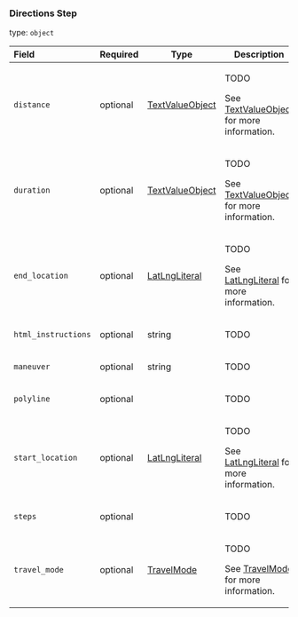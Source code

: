 <!--- This is a generated file, do not edit! -->
<!--- [START maps_http_schema_directionsstep] -->
<h3 class="schema-object" id="DirectionsStep">Directions Step</h3>

type: `object`

| Field               | Required | Type                                                  | Description                                                                                                                        |
| :------------------ | -------- | ----------------------------------------------------- | ---------------------------------------------------------------------------------------------------------------------------------- |
| `distance`          | optional | [TextValueObject](#TextValueObject "TextValueObject") | <div class="ref-property-description"><p>TODO</p><p>See <a href="#TextValueObject">TextValueObject</a> for more information.</div> |
| `duration`          | optional | [TextValueObject](#TextValueObject "TextValueObject") | <div class="ref-property-description"><p>TODO</p><p>See <a href="#TextValueObject">TextValueObject</a> for more information.</div> |
| `end_location`      | optional | [LatLngLiteral](#LatLngLiteral "LatLngLiteral")       | <div class="ref-property-description"><p>TODO</p><p>See <a href="#LatLngLiteral">LatLngLiteral</a> for more information.</div>     |
| `html_instructions` | optional | string                                                | <div class="nonref-property-description"><p>TODO</p></div>                                                                         |
| `maneuver`          | optional | string                                                | <div class="nonref-property-description"><p>TODO</p></div>                                                                         |
| `polyline`          | optional |                                                       | <div class="nonref-property-description"><p>TODO</p></div>                                                                         |
| `start_location`    | optional | [LatLngLiteral](#LatLngLiteral "LatLngLiteral")       | <div class="ref-property-description"><p>TODO</p><p>See <a href="#LatLngLiteral">LatLngLiteral</a> for more information.</div>     |
| `steps`             | optional |                                                       | <div class="nonref-property-description"><p>TODO</p></div>                                                                         |
| `travel_mode`       | optional | [TravelMode](#TravelMode "TravelMode")                | <div class="ref-property-description"><p>TODO</p><p>See <a href="#TravelMode">TravelMode</a> for more information.</div>           |

<!--- [END maps_http_schema_directionsstep] -->
